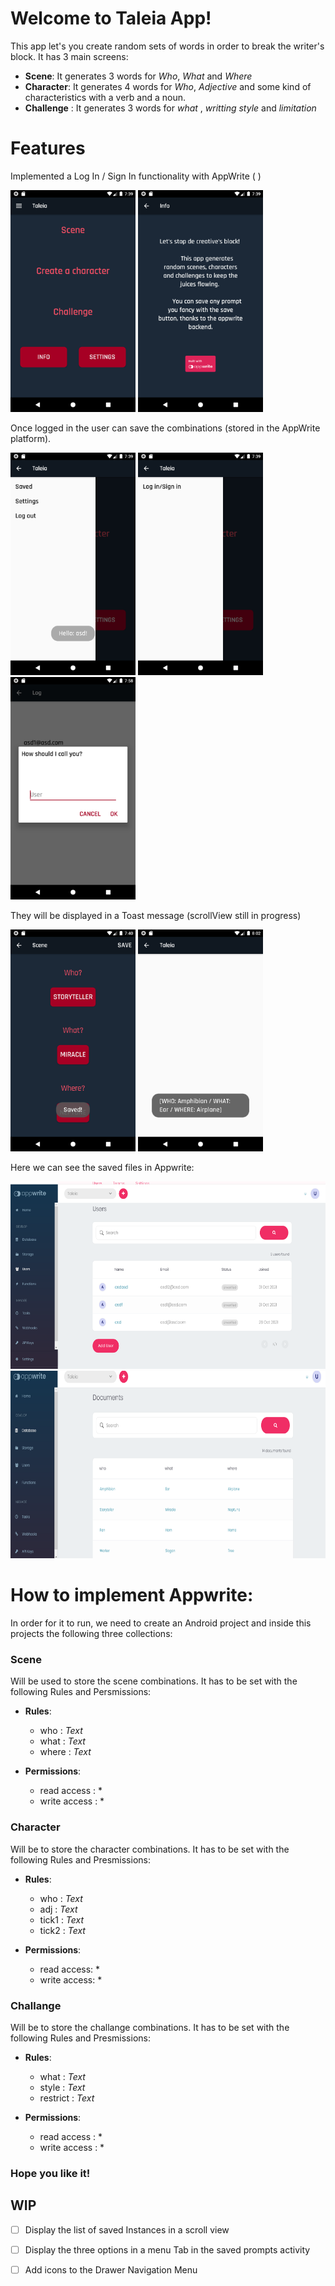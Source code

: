# Welcome to Taleia App!

This app let's you create random sets of words in order to break the writer's block.
It has 3 main screens:

- **Scene**: It generates 3 words for *Who*, *What* and *Where*
- **Character**: It generates 4 words for  *Who*, *Adjective* and some kind of characteristics with a verb and a noun.
- **Challenge** : It generates 3 words for *what* , *writting style* and *limitation*

# Features

Implemented a Log In / Sign In functionality with AppWrite ( )

<img src="https://github.com/und1n3/taleia/blob/main/readme_images/main_screen.png" alt="drawing" width="200"/>

<img src="https://github.com/und1n3/taleia/blob/main/readme_images/info.png" alt="drawing" width="200"/>


Once logged in the user can save the combinations (stored in the AppWrite platform).

<img src="https://github.com/und1n3/taleia/blob/main/readme_images/loged_menu.png" alt="drawing" width="200"/>

<img src="https://github.com/und1n3/taleia/blob/main/readme_images/login_menu.png" alt="drawing" width="200"/>

<img src="https://github.com/und1n3/taleia/blob/main/readme_images/name_alert.png" alt="drawing" width="200"/>


They will be displayed in a Toast message (scrollView still in progress)

<img src="https://github.com/und1n3/taleia/blob/main/readme_images/saved_combo.png" alt="drawing" width="200"/>

<img src="https://github.com/und1n3/taleia/blob/main/readme_images/toast.png" alt="drawing" width="200"/>


Here we can see the saved files in Appwrite:

<img src="https://github.com/und1n3/taleia/blob/main/readme_images/app_users.png" alt="drawing" height="300"/>

<img src="https://github.com/und1n3/taleia/blob/main/readme_images/app_docs.png" alt="drawing" height="300"/>

# How to implement Appwrite:
In order for it to run, we need to create an Android project and inside this projects the following three collections:

### Scene
Will be used to store the scene combinations. It has to be set with the following Rules and Persmissions:

 - **Rules**:
	 - who : *Text*
	 - what : *Text*
	 - where : *Text*

 - **Permissions**:
	 - read access : *
	 - write access : *

### Character
Will be to  store the character combinations. It has to be set with the following Rules and Presmissions:

 - **Rules**:
	 - who : *Text*
	 - adj : *Text*
	 - tick1 : *Text*
	 - tick2 : *Text*

 - **Permissions**:
	 - read access: *
	 - write access: *

### Challange
Will be to store the challange combinations. It has to be set with the following Rules and Presmissions:

 - **Rules**:
	 - what : *Text*
	 - style : *Text*
	 - restrict : *Text*

 - **Permissions**:
	 - read access : *
	 - write access : *


### Hope you like it!

## WIP

- [ ] Display the list of saved Instances in a scroll view
- [ ] Display the three options in a menu Tab in the saved prompts activity
- [ ] Add icons to the Drawer Navigation Menu

